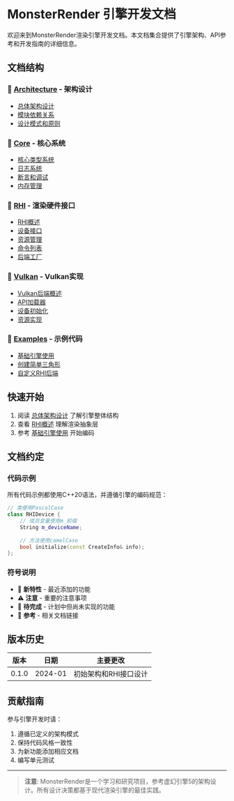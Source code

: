 # MonsterRender 引擎开发文档

欢迎来到MonsterRender渲染引擎开发文档。本文档集合提供了引擎架构、API参考和开发指南的详细信息。

## 文档结构

### 📁 [Architecture](Architecture/) - 架构设计
- [总体架构设计](Architecture/OverallArchitecture.md)
- [模块依赖关系](Architecture/ModuleDependencies.md)
- [设计模式和原则](Architecture/DesignPatterns.md)

### 📁 [Core](Core/) - 核心系统
- [核心类型系统](Core/CoreTypes.md)
- [日志系统](Core/LoggingSystem.md)
- [断言和调试](Core/AssertionSystem.md)
- [内存管理](Core/MemoryManagement.md)

### 📁 [RHI](RHI/) - 渲染硬件接口
- [RHI概述](RHI/RHIOverview.md)
- [设备接口](RHI/DeviceInterface.md)
- [资源管理](RHI/ResourceManagement.md)
- [命令列表](RHI/CommandList.md)
- [后端工厂](RHI/BackendFactory.md)

### 📁 [Vulkan](Vulkan/) - Vulkan实现
- [Vulkan后端概述](Vulkan/VulkanOverview.md)
- [API加载器](Vulkan/APILoader.md)
- [设备初始化](Vulkan/DeviceInitialization.md)
- [资源实现](Vulkan/ResourceImplementation.md)

### 📁 [Examples](Examples/) - 示例代码
- [基础引擎使用](Examples/BasicEngineUsage.md)
- [创建简单三角形](Examples/RenderTriangle.md)
- [自定义RHI后端](Examples/CustomBackend.md)

## 快速开始

1. 阅读 [总体架构设计](Architecture/OverallArchitecture.md) 了解引擎整体结构
2. 查看 [RHI概述](RHI/RHIOverview.md) 理解渲染抽象层
3. 参考 [基础引擎使用](Examples/BasicEngineUsage.md) 开始编码

## 文档约定

### 代码示例
所有代码示例都使用C++20语法，并遵循引擎的编码规范：

```cpp
// 类使用PascalCase
class RHIDevice {
    // 成员变量使用m_前缀
    String m_deviceName;
    
    // 方法使用camelCase
    bool initialize(const CreateInfo& info);
};
```

### 符号说明
- 🚀 **新特性** - 最近添加的功能
- ⚠️ **注意** - 重要的注意事项
- 🔧 **待完成** - 计划中但尚未实现的功能
- 📖 **参考** - 相关文档链接

## 版本历史

| 版本 | 日期 | 主要更改 |
|------|------|----------|
| 0.1.0 | 2024-01 | 初始架构和RHI接口设计 |

## 贡献指南

参与引擎开发时请：
1. 遵循已定义的架构模式
2. 保持代码风格一致性
3. 为新功能添加相应文档
4. 编写单元测试

---

> **注意**: MonsterRender是一个学习和研究项目，参考虚幻引擎5的架构设计。所有设计决策都基于现代渲染引擎的最佳实践。

